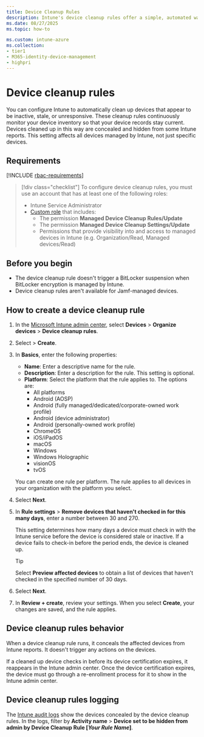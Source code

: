 ```yaml
---
title: Device Cleanup Rules
description: Intune's device cleanup rules offer a simple, automated way to ensure that only actively managed devices remain visible in the admin center. Learn more about device cleanup rules and how to configure them.
ms.date: 08/27/2025
ms.topic: how-to

ms.custom: intune-azure
ms.collection:
- tier1
- M365-identity-device-management
- highpri
---
```


# Device cleanup rules

<!--
Managing a dynamic fleet of devices across an organization can be a daunting task for IT professionals. As devices come and go—whether due to upgrades, user turnover, or inactivity—keeping the Microsoft Intune admin center clean and accurate becomes essential. That's where Intune's device cleanup rules come into play.

For IT professionals managing diverse environments, keeping the device inventory clean is essential for operational clarity, security hygiene, and compliance. Intune's cleanup rules offer a simple, automated way to ensure that only actively managed devices remain visible in the admin center.

Cleanup rules are automated policies in Microsoft Intune that remove device records from the admin console when those devices haven't checked in for a defined period (e.g., 90 days). These rules do not trigger a wipe or retire action. Instead, they simply hide the device record from the Intune portal and reports.

Even after removal, the device remains encrypted (e.g., via BitLocker) and present in Microsoft Entra ID, ensuring that the security posture is preserved.

From portal:

Create rules to remove Intune-enrolled devices that are inactive or unresponsive. These rules are applied every 24 hours. Once a device checks in again, it will still be enrolled without further action from you.

Under **Rule settings**, configure the number of days (30-270).

Description: "Once you create the rule, all devices inactive for the number of days you set will be removed from Intune. Intune will keep removing devices that are inactive for that number of days."


From blog:

"Device clean-up rules provides the ability to configure the automatic cleanup rule for the devices that are inactive, orphaned and have not checked in recently. The rule allows administrators to choose between 30 and 270 days to remove the inactive device records from Intune automatically.

For configuring the rule in the environment, navigate to the Devices blade in Microsoft Endpoint Manager admin center and click on Device clean-up rules. Administrator will be able to enable the cleanup rule to delete the devices that have not checked in for {X} days (30-270).


What happens behind the scenes for Device Clean-up rules?

After the Intune Service Administrator enables the rule, Intune services run a background job every few hours to remove all applicable devices from the Intune portal and they will not show up in any Intune blade or device list anymore. The device removal is only applicable to Intune portal and devices do not get removed from Azure AD. Azure AD tenant administrator has  to perform the device cleanup task in Azure AD portal to remove the stale record permanently.


What device types get affected from this device clean-up?

Device cleanup rules are applicable for Android, IOS, Windows, MacOS and Linux. The devices that were unable (user abandonment, etc.) to complete the enrollment process are also cleaned up as well.

Does this device clean-up rule perform device wipe or retire?

No, this automatic rule only removes the devices from the Intune portal which are orphaned devices. It means these devices are no longer checking in with the service for the last x days chosen by the administrator before getting removed from the Intune portal.


Is it possible to have devices removed by  the device clean-up rule to come back in some scenarios?

Yes, it is possible that some devices can come back in the Intune portal as there is a service criterion to auto-recover the cleaned-up devices if they successfully check-in to the Intune service subsequently. The purpose of this behavior is to recover devices owned by the employees that took a long leave (e.g., Extended vacation, sabbatical, maternity leaves) and the devices were not communicating with the service during their absence. The threshold for devices to show up in the Intune portal is 180 days provided the Intune device certificate is not expired. Please note that Intune service only does the soft delete of inactive device records and the records are still preserved at the backend for certain period to enable such auto recovery.
-->

You can configure Intune to automatically clean up devices that appear to be inactive, stale, or unresponsive. These cleanup rules continuously monitor your device inventory so that your device records stay current. Devices cleaned up in this way are concealed and hidden from some Intune reports. This setting affects all devices managed by Intune, not just specific devices.

## Requirements

[!INCLUDE [rbac-requirements](../includes/h3/rbac-requirements.md)]

> [!div class="checklist"]
> To configure device cleanup rules, you must use an account that has at least one of the following roles:
>
> - Intune Service Administrator
> - [Custom role][INT-RC] that includes:
>   - The permission **Managed Device Cleanup Rules/Update**
>   - The permission **Managed Device Cleanup Settings/Update**
>   - Permissions that provide visibility into and access to managed devices in Intune (e.g. Organization/Read, Managed devices/Read)

## Before you begin

- The device cleanup rule doesn't trigger a BitLocker suspension when BitLocker encryption is managed by Intune.
- Device cleanup rules aren't available for Jamf-managed devices.

## How to create a device cleanup rule

1. In the [Microsoft Intune admin center][INT-AC], select **Devices** > **Organize devices** > **Device cleanup rules**.
1. Select > **Create**.
1. In **Basics**, enter the following properties:

    - **Name**: Enter a descriptive name for the rule.
    - **Description**: Enter a description for the rule. This setting is optional.
    - **Platform**: Select the platform that the rule applies to. The options are:
        - All platforms
        - Android (AOSP)
        - Android (fully managed/dedicated/corporate-owned work profile)
        - Android (device administrator)
        - Android (personally-owned work profile)
        - ChromeOS
        - iOS/iPadOS
        - macOS
        - Windows
        - Windows Holographic
        - visionOS
        - tvOS

    You can create one rule per platform. The rule applies to all devices in your organization with the platform you select.

1. Select **Next**.
1. In **Rule settings** > **Remove devices that haven't checked in for this many days**, enter a number between 30 and 270.

    This setting determines how many days a device must check in with the Intune service before the device is considered stale or inactive. If a device fails to check-in before the period ends, the device is cleaned up.

    > [!TIP]
    > Select **Preview affected devices** to obtain a list of devices that haven't checked in the specified number of 30 days.

1. Select **Next**.
1. In **Review + create**, review your settings. When you select **Create**, your changes are saved, and the rule applies.

## Device cleanup rules behavior

When a device cleanup rule runs, it conceals the affected devices from Intune reports. It doesn't trigger any actions on the devices.

If a cleaned up device checks in before its device certification expires, it reappears in the Intune admin center. Once the device certification expires, the device must go through a re-enrollment process for it to show in the Intune admin center.

## Device cleanup rules logging

The [Intune audit logs](../fundamentals/monitor-audit-logs.md) show the devices concealed by the device cleanup rules. In the logs, filter by **Activity name** > **Device set to be hidden from admin by Device Cleanup Rule [*Your Rule Name*]**.

<!--links-->

<!-- admin center links -->

[INT-AC]: https://go.microsoft.com/fwlink/?linkid=2109431
[INT-ALLD]: https://go.microsoft.com/fwlink/?linkid=2333814

<!-- role links -->

[INT-R1]: /intune/intune-service/fundamentals/role-based-access-control-reference#help-desk-operator
[INT-R2]: /intune/intune-service/fundamentals/role-based-access-control-reference#school-administrator
[INT-R4]: /intune/intune-service/fundamentals/role-based-access-control-reference#endpoint-security-manager
[INT-RC]: /intune/intune-service/fundamentals/create-custom-role